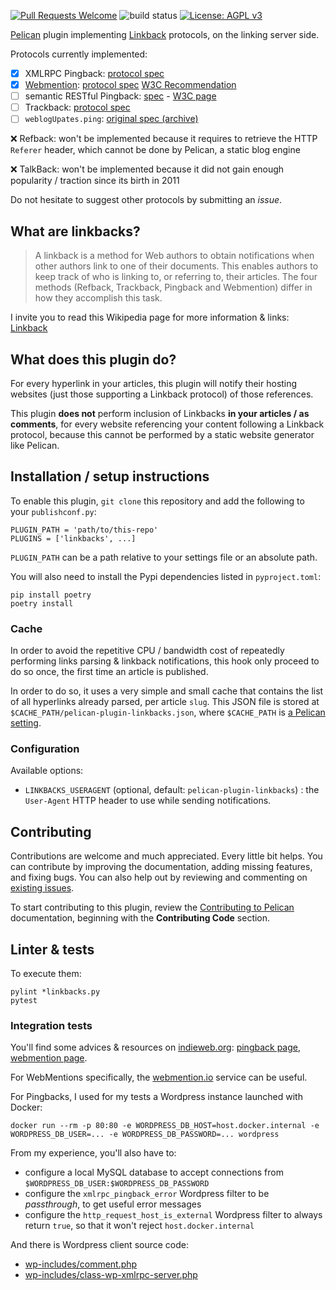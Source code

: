 <!-- Next:
- implement Trackback protocol: requires to parse embedded RDF documents, enclosed in HTML comments as a fallback
- test it on ludochaordic
- update dev status in pyproject.toml + publish on Pypi + mention it on open-source.md blog page
  + document it on https://github.com/getpelican/pelican/wiki/Externally-hosted-plugins-and-tools
  & https://github.com/getpelican/pelican/wiki/Powered-by-Pelican
  & https://indieweb.org/Webmention#Others
- relire: https://www.la-grange.net/2013/12/18/commentaire
-->
[![Pull Requests Welcome](https://img.shields.io/badge/PRs-welcome-brightgreen.svg?style=flat)](http://makeapullrequest.com)
![build status](https://github.com/pelican-plugins/linkbacks/workflows/build/badge.svg)
[![License: AGPL v3](https://img.shields.io/badge/License-AGPL%20v3-blue.svg)](https://www.gnu.org/licenses/agpl-3.0)

[Pelican](https://getpelican.com) plugin implementing [Linkback](https://en.wikipedia.org/wiki/Linkback) protocols,
on the linking server side.

Protocols currently implemented:
- [x] XMLRPC Pingback: [protocol spec](http://www.hixie.ch/specs/pingback/pingback)
- [x] [Webmention](https://indieweb.org/Webmention): [protocol spec](https://github.com/converspace/webmention) [W3C Recommendation](https://www.w3.org/TR/2017/REC-webmention-20170112/)
- [ ] semantic RESTful Pingback: [spec](https://aksw.github.io/SemanticPingback/) - [W3C page](http://www.w3.org/wiki/Pingback)
- [ ] Trackback: [protocol spec](http://archive.cweiske.de/trackback/trackback-1.2.html)
- [ ] `weblogUpates.ping`: [original spec (archive)](https://web.archive.org/web/20190804213516/http://xmlrpc.scripting.com/weblogsCom.html)

❌ Refback: won't be implemented because it requires to retrieve the HTTP `Referer` header,
which cannot be done by Pelican, a static blog engine

❌ TalkBack: won't be implemented because it did not gain enough popularity / traction since its birth in 2011

Do not hesitate to suggest other protocols by submitting an _issue_.

## What are linkbacks?

> A linkback is a method for Web authors to obtain notifications when other authors link to one of their documents.
> This enables authors to keep track of who is linking to, or referring to, their articles.
> The four methods (Refback, Trackback, Pingback and Webmention) differ in how they accomplish this task.

I invite you to read this Wikipedia page for more information & links: [Linkback](https://en.wikipedia.org/wiki/Linkback)


## What does this plugin do?
For every hyperlink in your articles, this plugin will notify their hosting websites
(just those supporting a Linkback protocol) of those references.

This plugin **does not** perform inclusion of Linkbacks **in your articles / as comments**,
for every website referencing your content following a Linkback protocol,
because this cannot be performed by a static website generator like Pelican.


## Installation / setup instructions
To enable this plugin, `git clone` this repository and add the following to your `publishconf.py`:

    PLUGIN_PATH = 'path/to/this-repo'
    PLUGINS = ['linkbacks', ...]

`PLUGIN_PATH` can be a path relative to your settings file or an absolute path.

You will also need to install the Pypi dependencies listed in `pyproject.toml`:

    pip install poetry
    poetry install


### Cache
In order to avoid the repetitive CPU / bandwidth cost of repeatedly performing links parsing & linkback notifications,
this hook only proceed to do so once, the first time an article is published.

In order to do so, it uses a very simple and small cache that contains the list of all hyperlinks already parsed,
per article `slug`. This JSON file is stored at `$CACHE_PATH/pelican-plugin-linkbacks.json`,
where `$CACHE_PATH` is [a Pelican setting](https://docs.getpelican.com/en/latest/settings.html).


### Configuration
Available options:

- `LINKBACKS_USERAGENT` (optional, default: `pelican-plugin-linkbacks`) :
  the `User-Agent` HTTP header to use while sending notifications.


## Contributing

Contributions are welcome and much appreciated. Every little bit helps. You can contribute by improving the documentation,
adding missing features, and fixing bugs. You can also help out by reviewing and commenting on [existing issues](https://github.com/pelican-plugins/linkbacks/issues).

To start contributing to this plugin, review the [Contributing to Pelican](https://docs.getpelican.com/en/latest/contribute.html) documentation,
beginning with the **Contributing Code** section.


## Linter & tests
To execute them:

    pylint *linkbacks.py
    pytest

### Integration tests

You'll find some advices & resources on [indieweb.org](https://indieweb.org):
[pingback page](https://indieweb.org/pingback), [webmention page](https://indieweb.org/Webmention).

For WebMentions specifically, the [webmention.io](https://webmention.io) service can be useful.

For Pingbacks, I used for my tests a Wordpress instance launched with Docker:

    docker run --rm -p 80:80 -e WORDPRESS_DB_HOST=host.docker.internal -e WORDPRESS_DB_USER=... -e WORDPRESS_DB_PASSWORD=... wordpress

From my experience, you'll also have to:
- configure a local MySQL database to accept connections from `$WORDPRESS_DB_USER:$WORDPRESS_DB_PASSWORD`
- configure the `xmlrpc_pingback_error` Wordpress filter to be _passthrough_, to get useful error messages
- configure the `http_request_host_is_external` Wordpress filter to always return `true`, so that it won't reject `host.docker.internal`

And there is Wordpress client source code:
- [wp-includes/comment.php](https://github.com/WordPress/WordPress/blob/master/wp-includes/comment.php)
- [wp-includes/class-wp-xmlrpc-server.php](https://github.com/WordPress/WordPress/blob/master/wp-includes/class-wp-xmlrpc-server.php)
